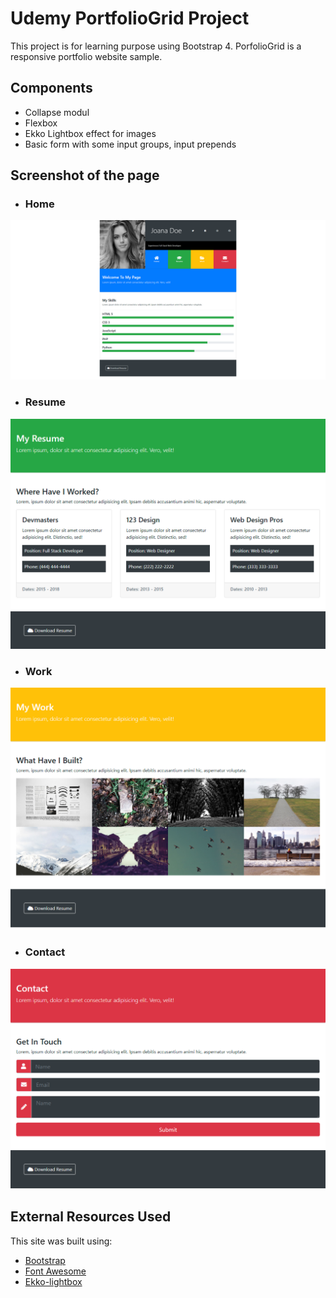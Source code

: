 # Udemy PortfolioGrid Project
This project is for learning purpose using Bootstrap 4.
PorfolioGrid is a responsive portfolio website sample.

## Components
- Collapse modul
- Flexbox
- Ekko Lightbox effect for images
- Basic form with some input groups, input prepends

## Screenshot of the page
- ### Home
![](img/screencapture-portfoliogrid-project.png)
- ### Resume
 ![](img/screencapture-portfoliogrid-resume-project.png)
- ### Work
![](img/screencapture-portfoliogrid-work-project.png)
- ### Contact
![](img/screencapture-portfoliogrid-contact-project.png)

## External Resources Used
This site was built using:
- [Bootstrap](https://getbootstrap.com/)
- [Font Awesome](https://fontawesome.com/)
- [Ekko-lightbox](https://cdnjs.com/libraries/ekko-lightbox)